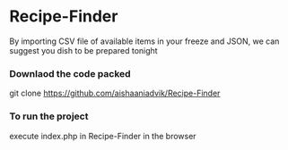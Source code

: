 # Recipe-Finder
By importing CSV file of available items in your freeze and JSON, we can suggest you dish to be prepared tonight

### Downlaod the code packed 
 git clone https://github.com/aishaaniadvik/Recipe-Finder

### To run the project
 execute index.php in Recipe-Finder in the browser 

